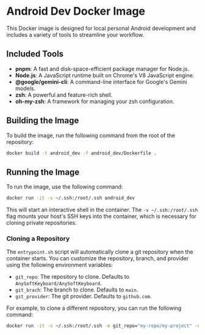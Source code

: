 # Android Dev Docker Image

This Docker image is designed for local personal Android development and includes a variety of tools to streamline your workflow.

## Included Tools

*   **pnpm**: A fast and disk-space-efficient package manager for Node.js.
*   **Node.js**: A JavaScript runtime built on Chrome's V8 JavaScript engine.
*   **@google/gemini-cli**: A command-line interface for Google's Gemini models.
*   **zsh**: A powerful and feature-rich shell.
*   **oh-my-zsh**: A framework for managing your zsh configuration.

## Building the Image

To build the image, run the following command from the root of the repository:

```bash
docker build -t android_dev -f android_dev/Dockerfile .
```

## Running the Image

To run the image, use the following command:

```bash
docker run -it -v ~/.ssh:/root/.ssh android_dev
```

This will start an interactive shell in the container. The `-v ~/.ssh:/root/.ssh` flag mounts your host's SSH keys into the container, which is necessary for cloning private repositories.

### Cloning a Repository

The `entrypoint.sh` script will automatically clone a git repository when the container starts. You can customize the repository, branch, and provider using the following environment variables:

*   `git_repo`: The repository to clone. Defaults to `AnySoftKeyboard/AnySoftKeyboard`.
*   `git_brach`: The branch to clone. Defaults to `main`.
*   `git_provider`: The git provider. Defaults to `github.com`.

For example, to clone a different repository, you can run the following command:

```bash
docker run -it -v ~/.ssh:/root/.ssh -e git_repo="my-repo/my-project" -e git_brach="main" menny/android_dev:latest
```
